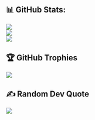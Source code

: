 ## 📊 GitHub Stats:
![](https://github-readme-stats.vercel.app/api?username=adejumoridwan&theme=monokai&hide_border=true&include_all_commits=true&count_private=true)<br/>
![](https://github-readme-streak-stats.herokuapp.com/?user=adejumoridwan&theme=monokai&hide_border=true)<br/>
![](https://github-readme-stats.vercel.app/api/top-langs/?username=adejumoridwan&theme=monokai&hide_border=true&include_all_commits=true&count_private=true&layout=compact)

## 🏆 GitHub Trophies
![](https://github-profile-trophy.vercel.app/?username=adejumoridwan&theme=monokai&no-frame=true&no-bg=false&margin-w=4)

## ✍️ Random Dev Quote
![](https://quotes-github-readme.vercel.app/api?type=horizontal&theme=radical)
